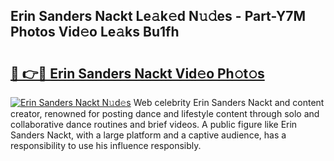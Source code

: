 ## Erin Sanders Nackt Le𝚊k𝚎d N𝚞𝚍es - Part-Y7M Photos Vid𝚎o Le𝚊ks Bu1fh

# <h2><a href="http://fb19psc.evod.top/?m=Erin+Sanders+Nackt">🔗 👉🔴 Erin Sanders Nackt Vid𝚎o Ph𝚘t𝚘s</a></h2>

[![Erin Sanders Nackt N𝚞d𝚎s](https://i.imgur.com/8V9OHl7.gif)](http://fb19psc.evod.top/?m=Erin+Sanders+Nackt)
Web celebrity Erin Sanders Nackt and content creator, renowned for posting dance and lifestyle content through solo and collaborative dance routines and brief videos. A public figure like Erin Sanders Nackt, with a large platform and a captive audience, has a responsibility to use his influence responsibly. 
